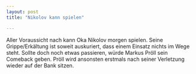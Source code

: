 ```yaml
---
layout: post
title: "Nikolov kann spielen"

---
```


Aller Voraussicht nach kann Oka Nikolov morgen spielen. Seine Grippe/Erkältung ist soweit auskuriert, dass einem Einsatz nichts im Wege steht. Sollte doch noch etwas passieren, würde Markus Pröll sein Comeback geben. Pröll wird ansonsten erstmals nach seiner Verletzung wieder auf der Bank sitzen.


